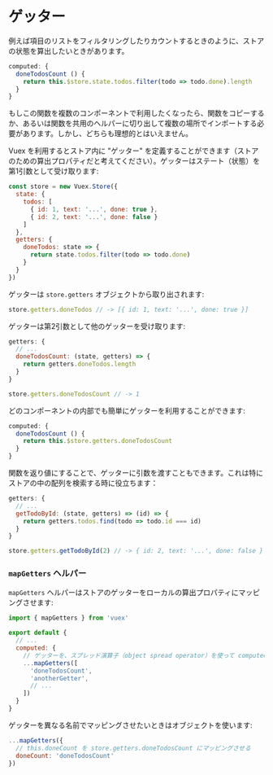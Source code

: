 # ゲッター

例えば項目のリストをフィルタリングしたりカウントするときのように、ストアの状態を算出したいときがあります。

``` js
computed: {
  doneTodosCount () {
    return this.$store.state.todos.filter(todo => todo.done).length
  }
}
```

もしこの関数を複数のコンポーネントで利用したくなったら、関数をコピーするか、あるいは関数を共用のヘルパーに切り出して複数の場所でインポートする必要があります。しかし、どちらも理想的とはいえません。

Vuex を利用するとストア内に "ゲッター" を定義することができます（ストアのための算出プロパティだと考えてください）。ゲッターはステート（状態）を第1引数として受け取ります:

``` js
const store = new Vuex.Store({
  state: {
    todos: [
      { id: 1, text: '...', done: true },
      { id: 2, text: '...', done: false }
    ]
  },
  getters: {
    doneTodos: state => {
      return state.todos.filter(todo => todo.done)
    }
  }
})
```

ゲッターは `store.getters` オブジェクトから取り出されます:

``` js
store.getters.doneTodos // -> [{ id: 1, text: '...', done: true }]
```

ゲッターは第2引数として他のゲッターを受け取ります:

``` js
getters: {
  // ...
  doneTodosCount: (state, getters) => {
    return getters.doneTodos.length
  }
}
```

``` js
store.getters.doneTodosCount // -> 1
```

どのコンポーネントの内部でも簡単にゲッターを利用することができます:

``` js
computed: {
  doneTodosCount () {
    return this.$store.getters.doneTodosCount
  }
}
```

関数を返り値にすることで、ゲッターに引数を渡すこともできます。これは特にストアの中の配列を検索する時に役立ちます：
```js
getters: {
  // ...
  getTodoById: (state, getters) => (id) => {
    return getters.todos.find(todo => todo.id === id)
  }
}
```

``` js
store.getters.getTodoById(2) // -> { id: 2, text: '...', done: false }
```


### `mapGetters` ヘルパー

`mapGetters` ヘルパーはストアのゲッターをローカルの算出プロパティにマッピングさせます:

``` js
import { mapGetters } from 'vuex'

export default {
  // ...
  computed: {
    // ゲッターを、スプレッド演算子（object spread operator）を使って computed に組み込む
    ...mapGetters([
      'doneTodosCount',
      'anotherGetter',
      // ...
    ])
  }
}
```

ゲッターを異なる名前でマッピングさせたいときはオブジェクトを使います:

``` js
...mapGetters({
  // this.doneCount を store.getters.doneTodosCount にマッピングさせる
  doneCount: 'doneTodosCount'
})
```

